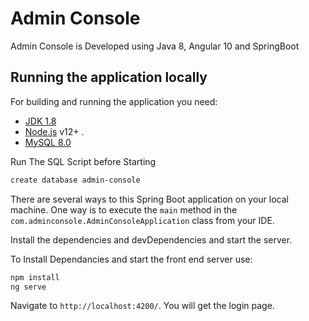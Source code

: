 # Admin Console

Admin Console is Developed using Java 8, Angular 10 and SpringBoot

## Running the application locally

For building and running the application you need:

- [JDK 1.8](http://www.oracle.com/technetwork/java/javase/downloads/jdk8-downloads-2133151.html)
- [Node.js](https://nodejs.org/) v12+ .
- [MySQL 8.0](https://www.mysql.com/)

Run The SQL Script before Starting
```sh
create database admin-console
```


There are several ways to this  Spring Boot application on your local machine. One way is to execute the `main` method in the `com.adminconsole.AdminConsoleApplication` class from your IDE.


Install the dependencies and devDependencies and start the server.

To Install Dependancies and  start the front end server use:
```sh
npm install
ng serve
```
Navigate to `http://localhost:4200/`. You will get the login page.
